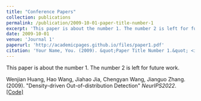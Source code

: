 ```yaml
---
title: "Conference Papers"
collection: publications
permalink: /publication/2009-10-01-paper-title-number-1
excerpt: 'This paper is about the number 1. The number 2 is left for future work.'
date: 2009-10-01
venue: 'Journal 1'
paperurl: 'http://academicpages.github.io/files/paper1.pdf'
citation: 'Your Name, You. (2009). &quot;Paper Title Number 1.&quot; <i>Journal 1</i>. 1(1).'
---
```

This paper is about the number 1. The number 2 is left for future work.




Wenjian Huang, Hao Wang, Jiahao Jia, Chengyan Wang, Jianguo Zhang. (2009). "Density-driven Out-of-distribution Detection" <i>NeurIPS2022</i>. [[Code]](http://WenjianHuang93.github.io/files/paper1.pdf)
